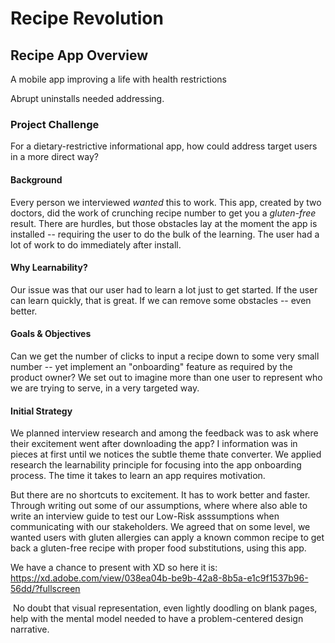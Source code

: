 # Recipe Revolution
## Recipe App Overview
A mobile app improving a life with health restrictions

Abrupt uninstalls needed addressing. 

### Project Challenge
For a dietary-restrictive informational app, how could address target users in a more direct way?

#### Background

Every person we interviewed _wanted_ this to work. This app, created by two doctors, did the work of crunching recipe number to get you a _gluten-free_ result.  There are hurdles, but those obstacles lay at the moment the app is installed -- requiring the user to do the bulk of the learning.  The user had a lot of work to do immediately after install.

#### Why Learnability?
Our issue was that our user had to learn a lot just to get started.  If the user can learn quickly, that is great.  If we can remove some obstacles -- even better.

#### Goals & Objectives
Can we get the number of clicks to input a recipe down to some very small number -- yet implement an "onboarding" feature as required by the product owner?  We set out to imagine more than one user to represent who we are trying to serve, in a very targeted way.


#### ‍Initial Strategy

We planned interview research and among the feedback was to ask where their excitement went after downloading the app?  I information was in pieces at first until we notices the subtle theme thate converter.
We applied research the learnability principle for focusing into the app onboarding process. The time it takes to learn an app requires motivation.

But there are no shortcuts to excitement. It has to work better and faster.
Through writing out some of our assumptions, where where also able to write an interview guide to test our Low-Risk asssumptions when communicating with our stakeholders.  We agreed that on some level, we wanted users with gluten allergies can apply a known common recipe to get back a gluten-free recipe with proper food substitutions, using this app.


We have a chance to present with XD so here it is: https://xd.adobe.com/view/038ea04b-be9b-42a8-8b5a-e1c9f1537b96-56dd/?fullscreen

‍
No doubt that visual representation, even lightly doodling on blank pages, help with the mental model needed to have a problem-centered design narrative.
‍
